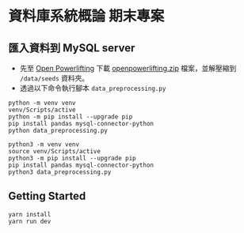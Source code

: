 # 資料庫系統概論 期末專案

## 匯入資料到 MySQL server

- 先至 [Open Powerlifting](http://old.openpowerlifting.org/data.html) 下載 [openpowerlifting.zip](http://old.openpowerlifting.org/static/openpowerlifting.zip) 檔案，並解壓縮到 `/data/seeds` 資料夾。
- 透過以下命令執行腳本 `data_preprocessing.py`

```
python -m venv venv
venv/Scripts/active
python -m pip install --upgrade pip
pip install pandas mysql-connector-python
python data_preprocessing.py
```

```
python3 -m venv venv
source venv/Scripts/active
python3 -m pip install --upgrade pip
pip install pandas mysql-connector-python
python3 data_preprocessing.py
```

## Getting Started

```
yarn install
yarn run dev
```

